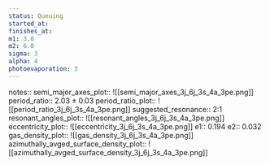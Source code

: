 ```yaml
---
status: Queuing
started_at:
finishes_at:
m1: 3.0
m2: 6.0
sigma: 3
alpha: 4
photoevaporation: 3
---
```


notes::
semi_major_axes_plot:: ![[semi_major_axes_3j_6j_3s_4a_3pe.png]]
period_ratio:: 2.03 ± 0.03
period_ratio_plot:: ![[period_ratio_3j_6j_3s_4a_3pe.png]]
suggested_resonance:: 2:1
resonant_angles_plot:: ![[resonant_angles_3j_6j_3s_4a_3pe.png]]
eccentricity_plot:: ![[eccentricity_3j_6j_3s_4a_3pe.png]]
e1:: 0.194
e2:: 0.032
gas_density_plot:: ![[gas_density_3j_6j_3s_4a_3pe.png]]
azimuthally_avged_surface_density_plot:: ![[azimuthally_avged_surface_density_3j_6j_3s_4a_3pe.png]]
